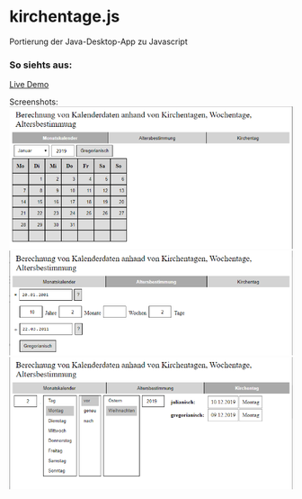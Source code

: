 # kirchentage.js
Portierung der Java-Desktop-App zu Javascript

### So siehts aus:
[Live Demo](https://rawcdn.githack.com/sascha-broich/kirchentage.js/v1.2/kirchentage-standalone.html)

Screenshots:
![Wochentag](https://github.com/sascha-broich/kirchentage.js/raw/master/monatskalender.png)
![Altersbestimmung](https://github.com/sascha-broich/kirchentage.js/raw/master/altersbestimmung.png)
![Kirchentag](https://github.com/sascha-broich/kirchentage.js/raw/master/kirchentag.png)
